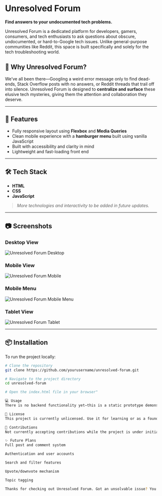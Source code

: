 # Unresolved Forum

**Find answers to your undocumented tech problems.**

Unresolved Forum is a dedicated platform for developers, gamers, consumers, and tech enthusiasts to ask questions about obscure, undocumented, or hard-to-Google tech issues. Unlike general-purpose communities like Reddit, this space is built specifically and solely for the tech troubleshooting world.

## 🧠 Why Unresolved Forum?

We’ve all been there—Googling a weird error message only to find dead-ends, Stack Overflow posts with no answers, or Reddit threads that trail off into silence. Unresolved Forum is designed to **centralize and surface** these elusive tech mysteries, giving them the attention and collaboration they deserve.

---

## 🚀 Features

- Fully responsive layout using **Flexbox** and **Media Queries**
- Clean mobile experience with a **hamburger menu** built using vanilla JavaScript
- Built with accessibility and clarity in mind
- Lightweight and fast-loading front end

---

## 🛠️ Tech Stack

- **HTML**
- **CSS**
- **JavaScript**

> _More technologies and interactivity to be added in future updates._

---

## 📷 Screenshots

### Desktop View

![Unresolved Forum Desktop](/mnt/data/Unresolved-Forum-desktop.png)

### Mobile View

![Unresolved Forum Mobile](/mnt/data/Unresolved-Forum-mobile.png)

### Mobile Menu

![Unresolved Forum Mobile Menu](/mnt/data/Unresolved-Forum-mobile-menu.png)

### Tablet View

![Unresolved Forum Tablet](/mnt/data/Unresolved-Forum-tablet.png)

---

## 📦 Installation

To run the project locally:

```bash
# Clone the repository
git clone https://github.com/yourusername/unresolved-forum.git

# Navigate to the project directory
cd unresolved-forum

# Open the index.html file in your browser"

💻 Usage
There is no backend functionality yet—this is a static prototype demonstrating layout, responsiveness, and user interface behavior. More interactive and database-driven features are coming soon.

📄 License
This project is currently unlicensed. Use it for learning or as a foundation for your own forum ideas.

🙌 Contributions
Not currently accepting contributions while the project is under initial development, but feel free to fork and build your own version!

✨ Future Plans
Full post and comment system

Authentication and user accounts

Search and filter features

Upvote/downvote mechanism

Topic tagging

Thanks for checking out Unresolved Forum. Got an unsolvable issue? You’re in the right place.
```

